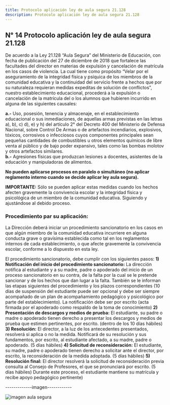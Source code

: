```yaml
---
title: Protocolo aplicación ley de aula segura 21.128
description: Protocolo aplicación ley de aula segura 21.128
---
```

## N° 14 Protocolo aplicación ley de aula segura 21.128  
De acuerdo a la Ley 21.128 “Aula Segura” del Ministerio de Educación, con fecha de publicación del 27 de diciembre de 2018 que fortalece las facultades del director en materias de expulsión y cancelación de matrícula en los casos de violencia. La cual tiene como propósito “Velar por el aseguramiento de la integridad física y psíquica de los miembros de la comunidad educativa y la continuidad del servicio frente a hechos que por su naturaleza requieran medidas expeditas de solución de conflictos”, nuestro establecimiento educacional, procederá a la expulsión o cancelación de la matrícula del o los alumnos que hubieren incurrido en alguna de las siguientes causales: 

**a.-** Uso, posesión, tenencia y almacenaje, en el establecimiento educacional o sus inmediaciones, de aquellas armas previstas en las letras a), b), c) d), e) y h) del artículo 2° del Decreto 400 del Ministerio de Defensa Nacional, sobre Control De Armas o de artefactos incendiarios, explosivos, tóxicos, corrosivos o infecciosos cuyos componentes principales sean pequeñas cantidades de combustibles u otros elementos químicos de libre venta al público y de bajo poder expansivo, tales como las bombas molotov y otros artefactos similares.  
**b.-** Agresiones físicas que produzcan lesiones a docentes, asistentes de la educación y manipuladoras de alimentos.  

**No pueden aplicarse procesos en paralelo o simultáneo (no aplicar reglamento interno cuando se decide aplicar ley aula segura).** 

**IMPORTANTE:** Sólo se pueden aplicar estas medidas cuando los hechos afecten gravemente la convivencia escolar y la integridad física y psicológica de un miembro de la comunidad educativa. Siguiendo y ajustándose al debido proceso.
### Procedimiento par su aplicación:
 La Dirección deberá iniciar un procedimiento sancionatorio en los casos en que algún miembro de la comunidad educativa incurriere en alguna conducta grave o gravísima establecida como tal en los reglamentos internos de cada establecimiento, o que afecte gravemente la convivencia escolar, conforme a lo dispuesto en esta ley.
 
 El procedimiento sancionatorio, debe cumplir con los siguientes pasos: 
 **1) Notificación del inicio del procedimiento sancionatorio:** La dirección notifica al estudiante y a su madre, padre o apoderado del inicio de un proceso sancionatorio en su contra, de la falta por la cual se le pretende sancionar y de los hechos que dan lugar a la falta. También se le informan las etapas siguientes del procedimiento y los plazos correspondientes (10 días de suspensión del estudiante puede ser opcional y debe ser siempre acompañado de un plan de acompañamiento pedagógico y psicológico por parte del establecimiento). La notificación debe ser por escrito (acta firmada por el apoderado como respaldo de la toma de conocimiento) 
 **2) Presentación de descargos y medios de prueba:** El estudiante, su padre o madre o apoderado tienen derecho a presentar los descargos y medios de prueba que estimen pertinentes, por escrito. (dentro de los 10 días hábiles) 
 **3) Resolución:** El director, a la luz de los antecedentes presentados, resolverá si aplica o no la medida. Notificará de su resolución y sus fundamentos, por escrito, al estudiante afectado, a su madre, padre o apoderado. (5 días hábiles) 
 **4) Solicitud de reconsideración:** El estudiante, su madre, padre o apoderado tienen derecho a solicitar ante el director, por escrito, la reconsideración de la medida adoptada. (5 días hábiles) 
 **5) Resolución final:** El director resolverá la solicitud de reconsideración previa consulta al Consejo de Profesores, el que se pronunciará por escrito. (5 días hábiles) Durante este proceso, el estudiante mantiene su matrícula y recibe apoyo pedagógico pertinente)

-------------imagen------------

![imagen aula segura ](/images/picture.jpg)


